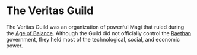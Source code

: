 # The Veritas Guild

The Veritas Guild was an organization of powerful Magi that ruled during the [Age of Balance](world_history.md). Although the Guild did not officially control the [Raethan](raeth.md) government, they held most of the technological, social, and economic power.



